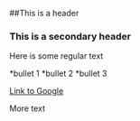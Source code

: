 ##This is a header
### This is a secondary header

Here is some regular text

*bullet 1
*bullet 2
*bullet 3

[Link to Google](http://www.google.com)

More text